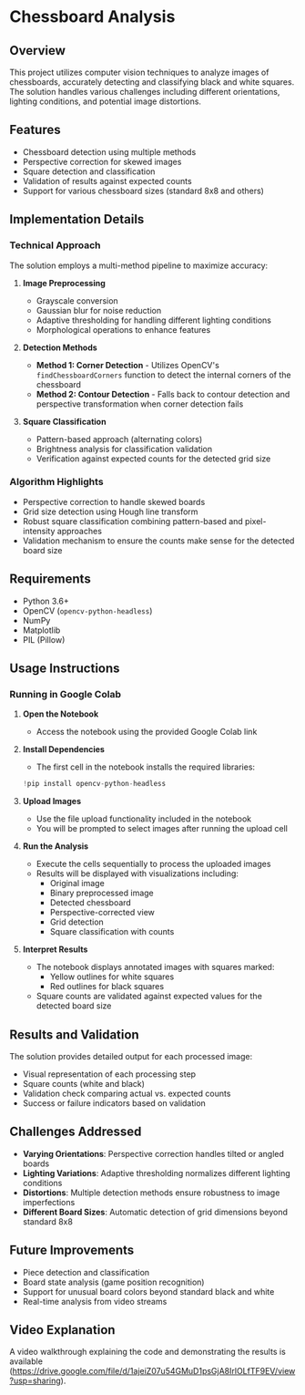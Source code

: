 # Chessboard Analysis

## Overview
This project utilizes computer vision techniques to analyze images of chessboards, accurately detecting and classifying black and white squares. The solution handles various challenges including different orientations, lighting conditions, and potential image distortions.

## Features
- Chessboard detection using multiple methods
- Perspective correction for skewed images
- Square detection and classification
- Validation of results against expected counts
- Support for various chessboard sizes (standard 8x8 and others)

## Implementation Details

### Technical Approach
The solution employs a multi-method pipeline to maximize accuracy:

1. **Image Preprocessing**
   - Grayscale conversion
   - Gaussian blur for noise reduction
   - Adaptive thresholding for handling different lighting conditions
   - Morphological operations to enhance features

2. **Detection Methods**
   - **Method 1: Corner Detection** - Utilizes OpenCV's `findChessboardCorners` function to detect the internal corners of the chessboard
   - **Method 2: Contour Detection** - Falls back to contour detection and perspective transformation when corner detection fails

3. **Square Classification**
   - Pattern-based approach (alternating colors)
   - Brightness analysis for classification validation
   - Verification against expected counts for the detected grid size

### Algorithm Highlights
- Perspective correction to handle skewed boards
- Grid size detection using Hough line transform
- Robust square classification combining pattern-based and pixel-intensity approaches
- Validation mechanism to ensure the counts make sense for the detected board size

## Requirements
- Python 3.6+
- OpenCV (`opencv-python-headless`)
- NumPy
- Matplotlib
- PIL (Pillow)

## Usage Instructions

### Running in Google Colab

1. **Open the Notebook**
   - Access the notebook using the provided Google Colab link

2. **Install Dependencies**
   - The first cell in the notebook installs the required libraries:
   ```python
   !pip install opencv-python-headless
   ```

3. **Upload Images**
   - Use the file upload functionality included in the notebook
   - You will be prompted to select images after running the upload cell

4. **Run the Analysis**
   - Execute the cells sequentially to process the uploaded images
   - Results will be displayed with visualizations including:
     - Original image
     - Binary preprocessed image
     - Detected chessboard
     - Perspective-corrected view
     - Grid detection
     - Square classification with counts

5. **Interpret Results**
   - The notebook displays annotated images with squares marked:
     - Yellow outlines for white squares
     - Red outlines for black squares
   - Square counts are validated against expected values for the detected board size

## Results and Validation
The solution provides detailed output for each processed image:
- Visual representation of each processing step
- Square counts (white and black)
- Validation check comparing actual vs. expected counts
- Success or failure indicators based on validation

## Challenges Addressed
- **Varying Orientations**: Perspective correction handles tilted or angled boards
- **Lighting Variations**: Adaptive thresholding normalizes different lighting conditions
- **Distortions**: Multiple detection methods ensure robustness to image imperfections
- **Different Board Sizes**: Automatic detection of grid dimensions beyond standard 8x8

## Future Improvements
- Piece detection and classification
- Board state analysis (game position recognition)
- Support for unusual board colors beyond standard black and white
- Real-time analysis from video streams

## Video Explanation
A video walkthrough explaining the code and demonstrating the results is available (https://drive.google.com/file/d/1ajeiZ07u54GMuD1psGjA8IrlOLfTF9EV/view?usp=sharing).
